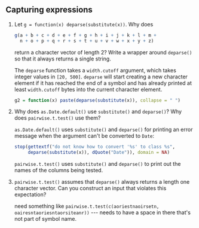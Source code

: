 Capturing expressions
---------------------

 1. Let `g = function(x) deparse(substitute(x))`. Why does

    ```r
    g(a + b + c + d + e + f + g + h + i + j + k + l + m +
      n + o + p + q + r + s + t + u + v + w + x + y + z)
    ```

    return a character vector of length 2? Write a wrapper around `deparse()` so that it always returns a single string.

    The `deparse` function takes a `width.cutoff` argument, which takes integer values in `[20, 500]`. `deparse` will start creating a new character element if it has reached the end of a symbol and has already printed at least `width.cutoff` bytes into the current character element.

    ```r
    g2 = function(x) paste(deparse(substitute(x)), collapse = " ")
    ```

 2. Why does `as.Date.default()` use `substitute()` and `deparse()`? Why does
    `pairwise.t.test()` use them?

    `as.Date.default()` uses `substitute()` and `deparse()` for printing an error message when the argument can't be converted to `Date`:

    ```r
    stop(gettextf("do not know how to convert '%s' to class %s", 
         deparse(substitute(x)), dQuote("Date")), domain = NA)
    ```

    `pairwise.t.test()` uses `substitute()` and `deparse()` to print out the names of the columns being tested.


 3. `pairwise.t.test()` assumes that `deparse()` always returns a length one
    character vector. Can you construct an input that violates this expectation?

    need something like `pairwise.t.test(c(aoriestnaoirsetn, oairesntaoriesntaorsiteanr))` --- needs to have a space in there that's not part of symbol name.